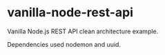 # vanilla-node-rest-api

Vanilla Node.js REST API clean architecture example.

Dependencies used nodemon and uuid.